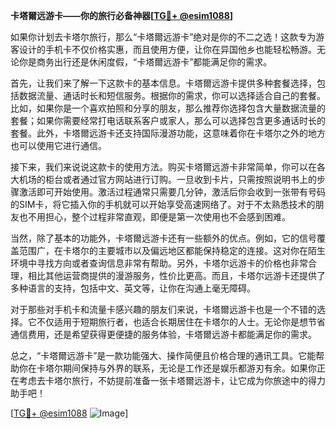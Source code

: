 **卡塔爾远游卡——你的旅行必备神器[[TG💪+ @esim1088](https://t.me/s/esim1088)]**

如果你计划去卡塔尔旅行，那么“卡塔爾远游卡”绝对是你的不二之选！这款专为游客设计的手机卡不仅价格实惠，而且使用方便，让你在异国他乡也能轻松畅游。无论你是商务出行还是休闲度假，“卡塔爾远游卡”都能满足你的需求。

首先，让我们来了解一下这款卡的基本信息。卡塔爾远游卡提供多种套餐选择，包括数据流量、通话时长和短信服务。根据你的需求，你可以选择适合自己的套餐。比如，如果你是一个喜欢拍照和分享的朋友，那么推荐你选择包含大量数据流量的套餐；如果你需要经常打电话联系客户或家人，那么可以选择包含更多通话时长的套餐。此外，卡塔爾远游卡还支持国际漫游功能，这意味着你在卡塔尔之外的地方也可以使用它进行通信。

接下来，我们来说说这款卡的使用方法。购买卡塔爾远游卡非常简单，你可以在各大机场的柜台或者通过官方网站进行订购。一旦收到卡片，只需按照说明书上的步骤激活即可开始使用。激活过程通常只需要几分钟，激活后你会收到一张带有号码的SIM卡，将它插入你的手机就可以开始享受高速网络了。对于不太熟悉技术的朋友也不用担心，整个过程非常直观，即便是第一次使用也不会感到困难。

当然，除了基本的功能外，卡塔爾远游卡还有一些额外的优点。例如，它的信号覆盖范围广，在卡塔尔的主要城市以及偏远地区都能保持稳定的连接。这对你在陌生环境中寻找方向或者查询信息非常有帮助。另外，卡塔尔远游卡的价格也非常合理，相比其他运营商提供的漫游服务，性价比更高。而且，卡塔尔远游卡还提供了多种语言的支持，包括中文、英文等，让你在沟通上毫无障碍。

对于那些对手机卡和流量卡感兴趣的朋友们来说，卡塔爾远游卡也是一个不错的选择。它不仅适用于短期旅行者，也适合长期居住在卡塔尔的人士。无论你是想节省通信费用，还是希望获得更便捷的服务体验，卡塔爾远游卡都能满足你的需求。

总之，“卡塔爾远游卡”是一款功能强大、操作简便且价格合理的通讯工具。它能帮助你在卡塔尔期间保持与外界的联系，无论是工作还是娱乐都游刃有余。如果你正在考虑去卡塔尔旅行，不妨提前准备一张卡塔爾远游卡，让它成为你旅途中的得力助手吧！

[[TG💪+ @esim1088](https://t.me/s/esim1088) ![Image](https://i.postimg.cc/4NQfJmqS/Snipaste-2025-05-13-00-14-12.png)]